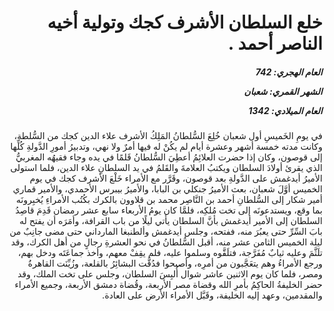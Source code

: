 <h1 dir="rtl">خلع السلطان الأشرف كجك وتولية أخيه الناصر أحمد .</h1>

<h5 dir="rtl">العام الهجري:  742

الشهر القمري: شعبان

العام الميلادي: 1342</h5>

<p dir="rtl">في يومِ الخَميسِ أول شعبان خُلِعَ السُّلطانُ المَلِكُ الأشرف علاء الدين كجك من السُّلطة، وكانت مدته خمسة أشهر وعشرة أيام لم يكُنْ له فيها أمرٌ ولا نهي، وتدبيرُ أمورِ الدَّولةِ كُلِّها إلى قوصون، وكان إذا حضرت العلائِمُ أعطِيَ السُّلطانُ قَلمًا في يده وجاء فقيهُه المغربيُّ الذي يقرئ أولادَ السلطان ويكتبُ العلامةَ والقَلمُ في يد السلطانِ علاء الدين، فلما استولى الأميرُ أيدغمش على الدَّولةِ بعد قوصون، وقَرَّر مع الأمراء خَلْعَ الأشرف كجك في يوم الخميس أوَّلَ شعبان، بعث الأميرُ جنكلي بن البابا، والأميرُ بيبرس الأحمدي، والأمير قماري أمير شكار إلى السُّلطانِ أحمد بن النَّاصِر محمد بن قلاوون بالكرك بكُتُب الأمراءِ يُخبِرونَه بما وقع، ويستدعونَه إلى تخت مُلكِه، فلمَّا كان يومُ الأربعاء سابع عشر رمضان قَدِمَ قاصِدُ السلطان إلى الأمير أيدغمش بأنَّ السلطان يأتي ليلًا من باب القرافة، وأمَرَه أن يفتح له بابَ السِّرِّ حتى يعبُرَ منه، ففتحه، وجلس أيدغمش وألطنبغا المارداني حتى مضى جانِبٌ من ليلة الخميس الثامن عشر منه، أقبل السُّلطانُ في نحو العشرةِ رجالٍ من أهل الكرك، وقد تلَثَّمَ وعليه ثيابٌ مُفَرَّجة، فتلَقَّوه وسلموا عليه، فلم يقِفْ معهم، وأخذ جماعَتَه ودخل بهم، ورجع الأمراءُ وهم يتعَجَّبون من أمرِه، وأصبحوا فدُقَّت البشائِرُ بالقلعة، وزُيِّنَت القاهرةُ ومصر، فلما كان يوم الاثنين عاشر شوال أُلبِسَ السلطان، وجلس على تخت الملك، وقد حضر الخليفةُ الحاكِمُ بأمرِ الله وقضاة مصر الأربعة، وقُضاة دمشق الأربعة، وجميع الأمراء والمقدمين، وعهد إليه الخليفة، وقَبَّل الأمراء الأرض على العادة.</p></br>
